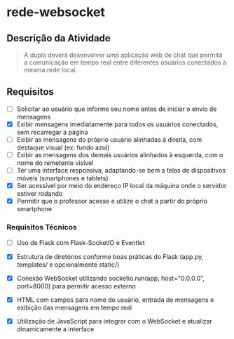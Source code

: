 # rede-websocket

## Descrição da Atividade

> A dupla deverá desenvolver uma aplicação web de chat que permita a comunicação em tempo real entre diferentes usuários conectados à mesma rede local.

## Requisitos

- [ ] Solicitar ao usuário que informe seu nome antes de iniciar o envio de mensagens
- [x] Exibir mensagens imediatamente para todos os usuários conectados, sem recarregar a página
- [ ] Exibir as mensagens do próprio usuário alinhadas à direita, com destaque visual (ex: fundo azul)
- [ ] Exibir as mensagens dos demais usuários alinhados à esquerda, com o nome do remetente visível
- [ ] Ter uma interface responsiva, adaptando-se bem a telas de dispositivos móveis (smartphones e tablets)
- [x] Ser acessível por meio do endereço IP local da máquina onde o servidor estiver rodando
- [x] Permitir que o professor acesse e utilize o chat a partir do próprio smartphone

### Requisitos Técnicos

- [ ] Uso de Flask com Flask-SocketIO e Eventlet
- [x] Estrutura de diretórios conforme boas práticas do Flask (app.py, templates/ e opcionalmente static/)
- [x] Conexão WebSocket utilizando socketio.run(app, host="0.0.0.0", port=8000) para permitir acesso externo
- [x] HTML com campos para nome do usuário, entrada de mensagens e exibição das mensagens em tempo real
- [x] Utilização de JavaScript para integrar com o WebSocket e atualizar dinamicamente a interface

